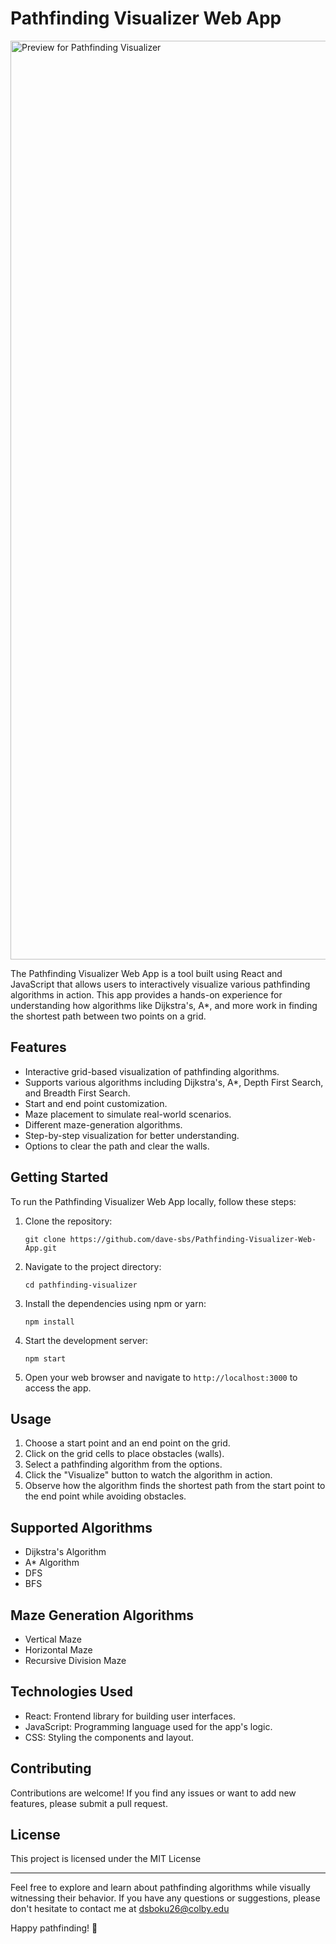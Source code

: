 # Pathfinding Visualizer Web App

<img width="1470" alt="Preview for Pathfinding Visualizer" src="https://github.com/dave-sbs/Pathfinding-Visualizer-Web-App/assets/117487090/1601de5f-a631-4210-837f-8d84b1abbf6a">

The Pathfinding Visualizer Web App is a tool built using React and JavaScript that allows users to interactively visualize various pathfinding algorithms in action. This app provides a hands-on experience for understanding how algorithms like Dijkstra's, A*, and more work in finding the shortest path between two points on a grid.

## Features

- Interactive grid-based visualization of pathfinding algorithms.
- Supports various algorithms including Dijkstra's, A*, Depth First Search, and Breadth First Search.
- Start and end point customization.
- Maze placement to simulate real-world scenarios.
- Different maze-generation algorithms.
- Step-by-step visualization for better understanding.
- Options to clear the path and clear the walls. 

## Getting Started

To run the Pathfinding Visualizer Web App locally, follow these steps:

1. Clone the repository:
   ```
   git clone https://github.com/dave-sbs/Pathfinding-Visualizer-Web-App.git
   ```

2. Navigate to the project directory:
   ```
   cd pathfinding-visualizer
   ```

3. Install the dependencies using npm or yarn:
   ```
   npm install
   ```

4. Start the development server:
   ```
   npm start
   ```

5. Open your web browser and navigate to `http://localhost:3000` to access the app.

## Usage

1. Choose a start point and an end point on the grid. 
2. Click on the grid cells to place obstacles (walls).
3. Select a pathfinding algorithm from the options.
4. Click the "Visualize" button to watch the algorithm in action.
5. Observe how the algorithm finds the shortest path from the start point to the end point while avoiding obstacles.

## Supported Algorithms

- Dijkstra's Algorithm
- A* Algorithm
- DFS
- BFS

## Maze Generation Algorithms

- Vertical Maze
- Horizontal Maze
- Recursive Division Maze

## Technologies Used

- React: Frontend library for building user interfaces.
- JavaScript: Programming language used for the app's logic.
- CSS: Styling the components and layout.

## Contributing

Contributions are welcome! If you find any issues or want to add new features, please submit a pull request. 

## License

This project is licensed under the MIT License

---

Feel free to explore and learn about pathfinding algorithms while visually witnessing their behavior. If you have any questions or suggestions, please don't hesitate to contact me at dsboku26@colby.edu

Happy pathfinding! 🚀
